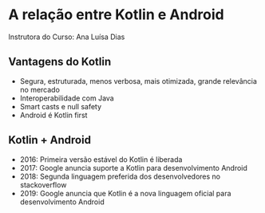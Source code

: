# A relação entre Kotlin e Android

Instrutora do Curso: Ana Luísa Dias

## Vantagens do Kotlin  

* Segura, estruturada, menos verbosa, mais otimizada, grande relevância no mercado  
* Interoperabilidade com Java  
* Smart casts e null safety  
* Android é Kotlin first

## Kotlin + Android

* 2016: Primeira versão estável do Kotlin é liberada  
* 2017: Google anuncia suporte a Kotlin para desenvolvimento Android  
* 2018: Segunda linguagem preferida dos desenvolvedores no stackoverflow  
* 2019: Google anuncia que Kotlin é a nova linguagem oficial para desenvolvimento Android  
